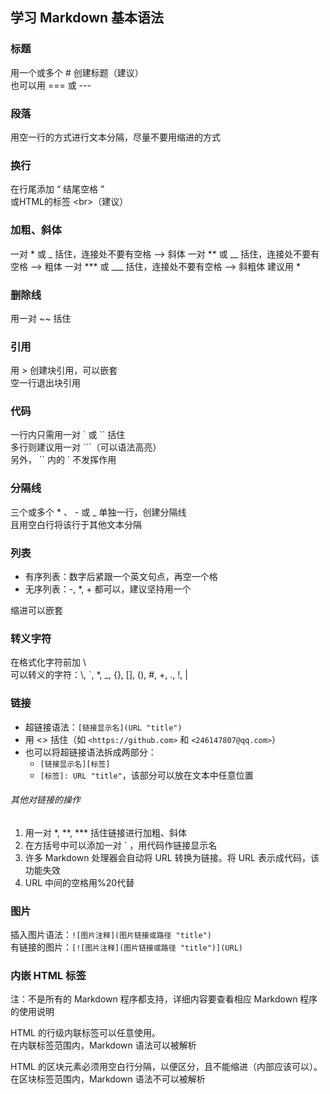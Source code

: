 ## 学习 Markdown 基本语法
### 标题
用一个或多个 # 创建标题（建议）<br>
也可以用 === 或 ---

### 段落
用空一行的方式进行文本分隔，尽量不要用缩进的方式

### 换行
在行尾添加 “ 结尾空格 ” <br>
或HTML的标签 \<br>（建议）<br>

### 加粗、斜体
一对 \*     或 \_       括住，连接处不要有空格 --> 斜体
一对 \*\*   或 \_\_    括住，连接处不要有空格 --> 粗体
一对 \*\*\* 或 \_\_\_ 括住，连接处不要有空格 --> 斜粗体
建议用 \*

### 删除线
用一对 \~\~ 括住

### 引用
用 > 创建块引用，可以嵌套<br>
空一行退出块引用

### 代码
一行内只需用一对 \` 或 \`\` 括住<br>
多行则建议用一对 \`\`\`（可以语法高亮）<br>
另外， \`\` 内的 \` 不发挥作用

### 分隔线
三个或多个 \* 、 \- 或 \_ 单独一行，创建分隔线<br>
且用空白行将该行于其他文本分隔

### 列表
* 有序列表：数字后紧跟一个英文句点，再空一个格
* 无序列表：\-, \*, \+ 都可以，建议坚持用一个

缩进可以嵌套

### 转义字符
在格式化字符前加 \ <br>
可以转义的字符：\\, \`, \*, \_, \{}, \[], \(), \#, \+, \., \!, \| <br>

### 链接
* 超链接语法：`[链接显示名](URL "title")`<br>
* 用 \<> 括住（如 `<https://github.com>` 和 `<246147807@qq.com>`）<br>
* 也可以将超链接语法拆成两部分：
	* `[链接显示名][标签]`
	* `[标签]: URL "title"`，该部分可以放在文本中任意位置

###### 其他对链接的操作
1. 用一对 \*, \*\*, \*\*\* 括住链接进行加粗、斜体<br>
2. 在方括号中可以添加一对 \` ，用代码作链接显示名<br>
3. 许多 Markdown 处理器会自动将 URL 转换为链接。将 URL 表示成代码，该功能失效<br>
4. URL 中间的空格用%20代替

### 图片
插入图片语法：`![图片注释](图片链接或路径 "title")`<br>
有链接的图片：`[![图片注释](图片链接或路径 "title")](URL)`<br>

### 内嵌 HTML 标签
注：不是所有的 Markdown 程序都支持，详细内容要查看相应 Markdown 程序的使用说明

HTML 的行级内联标签可以任意使用。<br>
在内联标签范围内，Markdown 语法可以被解析<br>

HTML 的区块元素必须用空白行分隔，以便区分，且不能缩进（内部应该可以）。<br>
在区块标签范围内，Markdown 语法不可以被解析<br>
